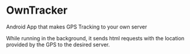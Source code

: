 # OwnTracker
Android App that makes GPS Tracking to your own server

While running in the background, it sends html requests with the location provided by the GPS to the desired server.
